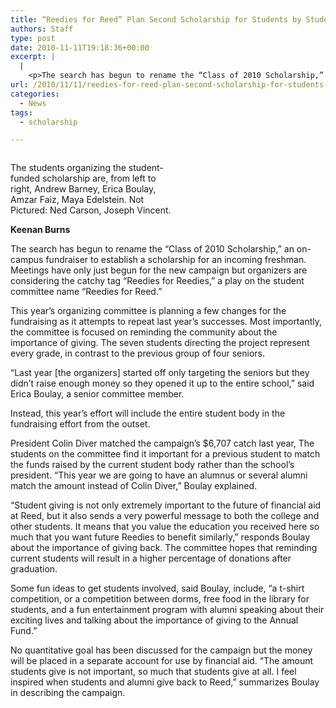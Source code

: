 ```yaml
---
title: “Reedies for Reed” Plan Second Scholarship for Students by Students
authors: Staff
type: post
date: 2010-11-11T19:18:36+00:00
excerpt: |
  |
    <p>The search has begun to rename the “Class of 2010 Scholarship,” an  on-campus fundraiser to establish a scholarship for an incoming  freshman. Meetings have only just begun for the new campaign</p>
url: /2010/11/11/reedies-for-reed-plan-second-scholarship-for-students-by-students/
categories:
  - News
tags:
  - scholarship

---
```

<div id="attachment_475" style="width: 262px" class="wp-caption alignleft">
  <a href="https://i0.wp.com/www.reedquest.org/wp-content/uploads/2010/11/Reedies-for-Reed.jpg"><img class="size-full wp-image-475 " title="The students organizing the student-funded scholarship are, from left to right, Andrew Barney, Erica Boulay, Amzar Faiz, Maya Edelstein. Not Pictured: Ned Carson, Joseph Vincent." src="https://i0.wp.com/www.reedquest.org/wp-content/uploads/2010/11/Reedies-for-Reed.jpg?resize=252%2C189" alt="" data-recalc-dims="1" /></a>
  
  <p class="wp-caption-text">
    The students organizing the student-funded scholarship are, from left to right, Andrew Barney, Erica Boulay, Amzar Faiz, Maya Edelstein. Not Pictured: Ned Carson, Joseph Vincent.
  </p>
</div>

**Keenan Burns**

The search has begun to rename the “Class of 2010 Scholarship,” an on-campus fundraiser to establish a scholarship for an incoming freshman. Meetings have only just begun for the new campaign but organizers are considering the catchy tag “Reedies for Reedies,” a play on the student committee name “Reedies for Reed.”

This year’s organizing committee is planning a few changes for the fundraising as it attempts to repeat last year’s successes. Most importantly, the committee is focused on reminding the community about the importance of giving. The seven students directing the project represent every grade, in contrast to the previous group of four seniors.

“Last year [the organizers] started off only targeting the seniors but they didn’t raise enough money so they opened it up to the entire school,” said Erica Boulay, a senior committee member.

Instead, this year’s effort will include the entire student body in the fundraising effort from the outset.

President Colin Diver matched the campaign’s $6,707 catch last year, The students on the committee find it important for a previous student to match the funds raised by the current student body rather than the school’s president. “This year we are going to have an alumnus or several alumni match the amount instead of Colin Diver,” Boulay explained.

“Student giving is not only extremely important to the future of financial aid at Reed, but it also sends a very powerful message to both the college and other students. It means that you value the education you received here so much that you want future Reedies to benefit similarly,” responds Boulay about the importance of giving back. The committee hopes that reminding current students will result in a higher percentage of donations after graduation.

Some fun ideas to get students involved, said Boulay, include, “a t-shirt competition, or a competition between dorms, free food in the library for students, and a fun entertainment program with alumni speaking about their exciting lives and talking about the importance of giving to the Annual Fund.”

No quantitative goal has been discussed for the campaign but the money will be placed in a separate account for use by financial aid. “The amount students give is not important, so much that students give at all. I feel inspired when students and alumni give back to Reed,” summarizes Boulay in describing the campaign.